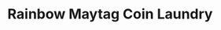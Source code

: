 ---
title: "Rainbow Maytag Coin Laundry"
url: /winston-salem/rainbow-maytag-coin-laundry/
shop: Wäscherei
---